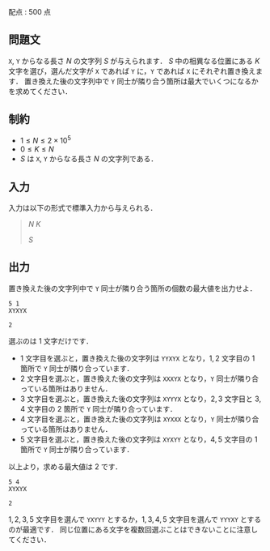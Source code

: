 配点 : $500$ 点

## 問題文

`X`, `Y` からなる長さ $N$ の文字列 $S$ が与えられます．
$S$ 中の相異なる位置にある $K$ 文字を選び，選んだ文字が `X` であれば `Y` に，`Y` であれば `X` にそれぞれ置き換えます．
置き換えた後の文字列中で `Y` 同士が隣り合う箇所は最大でいくつになるかを求めてください．

## 制約

- $1 \leq N \leq 2 \times 10^5$
- $0 \leq K \leq N$
- $S$ は `X`, `Y` からなる長さ $N$ の文字列である．

## 入力

入力は以下の形式で標準入力から与えられる．

> $N$ $K$
> 
> $S$

## 出力

置き換えた後の文字列中で `Y` 同士が隣り合う箇所の個数の最大値を出力せよ．

```input1
5 1
XYXYX
```

```output1
2
```

選ぶのは $1$ 文字だけです．

- $1$ 文字目を選ぶと，置き換えた後の文字列は `YYXYX` となり，$1, 2$ 文字目の $1$ 箇所で `Y` 同士が隣り合っています．
- $2$ 文字目を選ぶと，置き換えた後の文字列は `XXXYX` となり，`Y` 同士が隣り合っている箇所はありません．
- $3$ 文字目を選ぶと，置き換えた後の文字列は `XYYYX` となり，$2, 3$ 文字目と $3, 4$ 文字目の $2$ 箇所で `Y` 同士が隣り合っています．
- $4$ 文字目を選ぶと，置き換えた後の文字列は `XYXXX` となり，`Y` 同士が隣り合っている箇所はありません．
- $5$ 文字目を選ぶと，置き換えた後の文字列は `XYXYY` となり，$4, 5$ 文字目の $1$ 箇所で `Y` 同士が隣り合っています．

以上より，求める最大値は $2$ です．

```input2
5 4
XYXYX
```

```output2
2
```

$1, 2, 3, 5$ 文字目を選んで `YXYYY` とするか，$1, 3, 4, 5$ 文字目を選んで `YYYXY` とするのが最適です．
同じ位置にある文字を複数回選ぶことはできないことに注意してください．